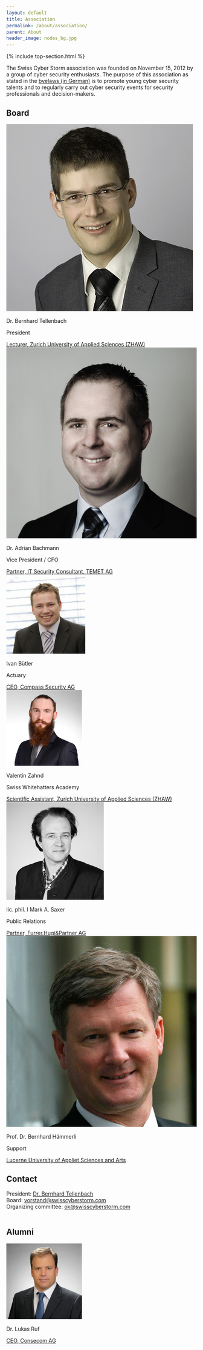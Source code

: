```yaml
---
layout: default
title: Association
permalink: /about/association/
parent: About
header_image: nodes_bg.jpg
---
```

{% include top-section.html %}
<!-- we should always have a bootstrap section header ... -->
<section id="speakers" style="text-align:left;">
<div class="content-wrapper">
<div class="col-lg-10 col-lg-offset-1">

The Swiss Cyber Storm association was founded on November 15, 2012 by a group of cyber security enthusiasts. 
The purpose of this association as stated in the <a href="/res/association/statuten.pdf">byelaws (in German)</a> is to promote young
cyber security talents and to regularly carry out cyber security events for security professionals and decision-makers.

<h2>Board</h2>

<div class="scs-portrait">
<img src="/img/about/bernhard_tellenbach.jpg" alt="Dr. Bernhard Tellenbach">
<div class="scs-portrait-description">
<p class="scs-portrait-name">Dr. Bernhard Tellenbach</p>
<p class="scs-portrait-role">President</p>
<a class="scs-portrait-affiliation" href="http://www.zhaw.ch/en/zurich-university-of-applied-sciences.html">Lecturer, Zurich University of Applied Sciences (ZHAW)</a>
</div>
</div>

<div class="scs-portrait">
<img src="/img/about/adrian_bachmann.jpg" alt="Dr. Adrian Bachmann">
<div class="scs-portrait-description">
<p class="scs-portrait-name">Dr. Adrian Bachmann</p>
<p class="scs-portrait-role">Vice President / CFO</p>
<a class="scs-portrait-affiliation" href="http://www.temet.ch/">Partner, IT Security Consultant, TEMET AG</a>
</div>
</div>

<div class="scs-portrait">
<img src="/img/about/ivan_buetler.jpg" alt="Ivan Bütler">
<div class="scs-portrait-description">
<p class="scs-portrait-name">Ivan Bütler</p>
<p class="scs-portrait-role">Actuary</p>
<a class="scs-portrait-affiliation" href="http://www.csnc.ch/en/profile/portraits/ivan-buetler.html">CEO, Compass Security AG</a>
</div>
</div>

<div class="scs-portrait">
<img src="/img/about/valentin_zahnd.jpg" alt="Valentin Zahnd">
<div class="scs-portrait-description">
<p class="scs-portrait-name">Valentin Zahnd</p>
<p class="scs-portrait-role">Swiss Whitehatters Academy </p>
<a class="scs-portrait-affiliation" href="http://www.zhaw.ch/en/zurich-university-of-applied-sciences.html">Scientific Assistant, Zurich University of Applied Sciences (ZHAW)</a>
</div>
</div>

<div class="scs-portrait">
<img src="/img/about/mark_saxer.jpg" alt="lic. phil. I Mark A. Saxer">
<div class="scs-portrait-description">
<p class="scs-portrait-name">lic. phil. I Mark A. Saxer</p>
<p class="scs-portrait-role">Public Relations</p>
<a class="scs-portrait-affiliation" href="">Partner, Furrer.Hugi&Partner AG</a>
</div>
</div>

<div class="scs-portrait">
<img src="/img/about/bernhard_haemmerli.jpg" alt="Prof. Dr. Bernhard Hämmerli">
<div class="scs-portrait-description">
<p class="scs-portrait-name">Prof. Dr. Bernhard Hämmerli</p>
<p class="scs-portrait-role">Support</p>
<a class="scs-portrait-affiliation" href="">Lucerne University of Appliet Sciences and Arts</a>
</div>
</div>


<h2>Contact</h2>
<p>
President: <a href="mailto:bernhard.tellenbach@swisscyberstorm.com" target="_blank">Dr. Bernhard Tellenbach</a><br>
Board: <a href="mailto:vorstand@swisscyberstorm.com" target="_blank">vorstand@swisscyberstorm.com</a><br>
Organizing committee: <a href="mailto:ok@swisscyberstorm.com" target="_blank">ok@swisscyberstorm.com</a><br>
<br>
</p>

<h2>Alumni</h2>

<div class="scs-portrait">
<img src="/img/about/lukas_ruf.jpg" alt="Dr. Lukas Ruf">
<div class="scs-portrait-description">
<p class="scs-portrait-name">Dr. Lukas Ruf</p>
<a class="scs-portrait-affiliation" href="https://www.consecom.com/Team-Members/lukas-ruf.html">CEO, Consecom AG</a>
</div>
</div>

</div>
</div>
</section>

